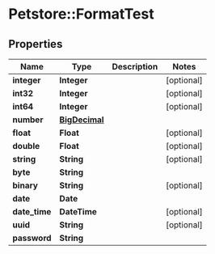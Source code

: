 # Petstore::FormatTest

## Properties
Name | Type | Description | Notes
------------ | ------------- | ------------- | -------------
**integer** | **Integer** |  | [optional] 
**int32** | **Integer** |  | [optional] 
**int64** | **Integer** |  | [optional] 
**number** | [**BigDecimal**](BigDecimal.md) |  | 
**float** | **Float** |  | [optional] 
**double** | **Float** |  | [optional] 
**string** | **String** |  | [optional] 
**byte** | **String** |  | 
**binary** | **String** |  | [optional] 
**date** | **Date** |  | 
**date_time** | **DateTime** |  | [optional] 
**uuid** | **String** |  | [optional] 
**password** | **String** |  | 


